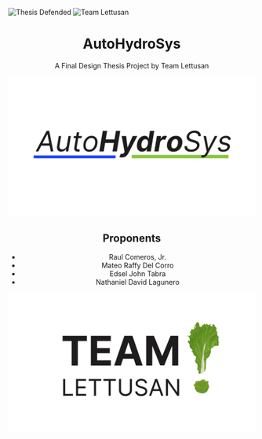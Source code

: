 <div id="top"></div>

![Thesis Defended](https://img.shields.io/badge/Thesis-Defended-green?style=for-the-badge&logo=homeassistant)
![Team Lettusan](https://img.shields.io/badge/Team-Lettusan-white?style=for-the-badge)

<div align="center">

# AutoHydroSys

A Final Design Thesis Project by Team Lettusan

![AutoHydroSys Banner][autohydrosys]

## Proponents

- Raul Comeros, Jr.
- Mateo Raffy Del Corro
- Edsel John Tabra
- Nathaniel David Lagunero

![TeamLettusan][teamlettusan]

[autohydrosys]: /autohydrosys-banner.png
[teamlettusan]: /team-lettusan.png
